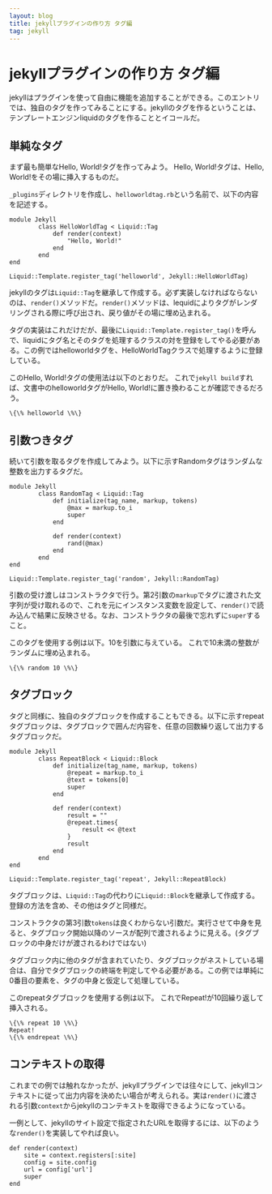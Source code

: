 ```yaml
---
layout: blog
title: jekyllプラグインの作り方 タグ編
tag: jekyll
---
```


# jekyllプラグインの作り方 タグ編

jekyllはプラグインを使って自由に機能を追加することができる。このエントリでは、独自のタグを作ってみることにする。jekyllのタグを作るということは、テンプレートエンジンliquidのタグを作ることとイコールだ。

## 単純なタグ

まず最も簡単なHello, World!タグを作ってみよう。
Hello, World!タグは、Hello, World!をその場に挿入するものだ。

`_plugins`ディレクトリを作成し、`helloworldtag.rb`という名前で、以下の内容を記述する。

~~~~
module Jekyll
		class HelloWorldTag < Liquid::Tag
			def render(context)
				"Hello, World!"
			end
		end
end

Liquid::Template.register_tag('helloworld', Jekyll::HelloWorldTag)
~~~~

jekyllのタグは`Liquid::Tag`を継承して作成する。必ず実装しなければならないのは、`render()`メソッドだ。`render()`メソッドは、lequidによりタグがレンダリングされる際に呼び出され、戻り値がその場に埋め込まれる。

タグの実装はこれだけだが、最後に`Liquid::Template.register_tag()`を呼んで、liquidにタグ名とそのタグを処理するクラスの対を登録をしてやる必要がある。この例ではhelloworldタグを、HelloWorldTagクラスで処理するように登録している。

このHello, World!タグの使用法は以下のとおりだ。
これで`jekyll build`すれば、文書中のhelloworldタグがHello, World!に置き換わることが確認できるだろう。

~~~~
\{\% helloworld \%\}
~~~~

## 引数つきタグ

続いて引数を取るタグを作成してみよう。以下に示すRandomタグはランダムな整数を出力するタグだ。

~~~~
module Jekyll
		class RandomTag < Liquid::Tag
			def initialize(tag_name, markup, tokens)
				@max = markup.to_i
				super
			end

			def render(context)
				rand(@max)
			end
		end
end

Liquid::Template.register_tag('random', Jekyll::RandomTag)
~~~~

引数の受け渡しはコンストラクタで行う。第2引数の`markup`でタグに渡された文字列が受け取れるので、これを元にインスタンス変数を設定して、`render()`で読み込んで結果に反映させる。なお、コンストラクタの最後で忘れずに`super`すること。

このタグを使用する例は以下。10を引数に与えている。
これで10未満の整数がランダムに埋め込まれる。

~~~~
\{\% random 10 \%\}
~~~~

## タグブロック

タグと同様に、独自のタグブロックを作成することもできる。以下に示すrepeatタグブロックは、タグブロックで囲んだ内容を、任意の回数繰り返して出力するタグブロックだ。

~~~~
module Jekyll
		class RepeatBlock < Liquid::Block
			def initialize(tag_name, markup, tokens)
				@repeat = markup.to_i
				@text = tokens[0]
				super
			end

			def render(context)
				result = ""
				@repeat.times{
					result << @text
				}
				result
			end
		end
end

Liquid::Template.register_tag('repeat', Jekyll::RepeatBlock)
~~~~

タグブロックは、`Liquid::Tag`の代わりに`Liquid::Block`を継承して作成する。登録の方法を含め、その他はタグと同様だ。

コンストラクタの第3引数`tokens`は良くわからない引数だ。実行させて中身を見ると、タグブロック開始以降のソースが配列で渡されるように見える。(タグブロックの中身だけが渡されるわけではない)

タグブロック内に他のタグが含まれていたり、タグブロックがネストしている場合は、自分でタグブロックの終端を判定してやる必要がある。この例では単純に0番目の要素を、タグの中身と仮定して処理している。

このrepeatタグブロックを使用する例は以下。
これでRepeat!が10回繰り返して挿入される。

~~~~
\{\% repeat 10 \%\}
Repeat!
\{\% endrepeat \%\}
~~~~

## コンテキストの取得

これまでの例では触れなかったが、jekyllプラグインでは往々にして、jekyllコンテキストに従って出力内容を決めたい場合が考えられる。実は`render()`に渡される引数`context`からjekyllのコンテキストを取得できるようになっている。

一例として、jekyllのサイト設定で指定されたURLを取得するには、以下のような`render()`を実装してやれば良い。

~~~~
def render(context)
	site = context.registers[:site]
	config = site.config
	url = config['url']
	super
end
~~~~

